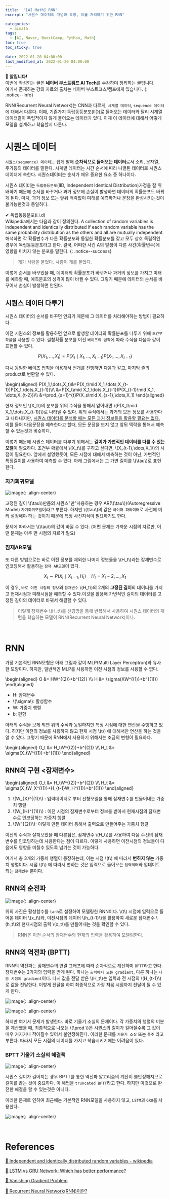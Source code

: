 ```yaml
---
title:  "[AI Math] RNN"
excerpt: "시퀀스 데이터의 개념과 특징, 이를 처리하기 위한 RNN"

categories:
  - aimath
tags:
  - [AI, Naver, BoostCamp, Python, Math]
toc: true
toc_sticky: true
 
date: 2022-01-20 04:00:00
last_modified_at: 2022-01-20 04:00:00
---
```

📌 **알립니다!**<br>
이번에 작성되는 글은 **네이버 부스트캠프 AI Tech**를 수강하며 정리하는 글입니다.<br>
여기서 존재하는 강의 자료의 출처는 네이버 부스트코스/캠프에게 있습니다.
{: .notice--info}

RNN(Recurrent Neural Network)는 CNN과 다르게, `시계열 데이터`, `sequence 데이터`에 대해서 다룬다. 이때, 기존가지 독립동등분포(IID)로 들어오는 데이터와 달리 시계열 데이터같이 독립적이지 않게 들어오는 데이터가 있다. 이제 이 데이터에 대해서 어떻게 모델을 설계하고 학습할지 다룬다.

# 시퀀스 데이터
`시퀀스(sequence) 데이터`는 쉽게 말해 **순차적으로 들어오는 데이터**로서 소리, 문자열, 주가등의 데이터를 말한다. 시계열 데이터는 시간 순서에 따라 나열된 데이터로 시퀀스 데이터에 속한다. 시퀀스데이터는 순서가 매우 중요한 요소 중 하나이다.

시퀀스 데이터는 `독립동등분포`(IID, Independent Identical Distribution)가정을 잘 위배하기 때문에 순서를 바꾸거나 과거 정보에 손실이 발생하면 데이터의 확률분포도 바뀌게 된다. 마치, 과거 정보 또는 앞뒤 맥락없이 미래를 예측하거나 문장을 완성시키는것이 불가능한것과 동일하다.

✔ 독립동등분포(i.i.d)<br>
Wikipedia에서는 다음과 같이 정의한다. A collection of random variables is independent and identically distributed if each random variable has the same 
probability distribution as the others and all are mutually independent. <br>
해석하면 각 확률변수가 다른 확률분포와 동일한 확률분포를 갖고 모두 상호 독립적인 경우에 독립동등분포라고 한다. 결국, 어떠한 사건 A의 발생이 다른 사건(확률변수)에 영향을 미치지 않는 분포를 말한다.
{: .notice--success}

> 개가 사람을 물었다. 사람이 개를 물었다. 

이렇게 순서를 바꾸었을 때, 데이터의 확률분포가 바뀌거나 과거의 정보를 가지고 미래를 예측할 때, 예측분포의 성격이 많이 바뀔 수 있다. 그렇기 때문에 데이터의 순서를 바꾸어서 손실이 발생하면 안된다.

## 시퀀스 데이터 다루기
시퀀스 데이터의 순서를 바꾸면 안되기 때문에 그 데이터를 처리해야하는 방법이 필요하다. 

이전 시퀀스의 정보를 활용하면 앞으로 발생할 데이터의 확률분포를 다루기 위해 `조건부확률`을 사용할 수 있다. 결합확률 분포를 이전 `베이즈의 법칙`에 따라 수식을 다음과 같이 표현할 수 있다.

$$ P(X_1,\dots,X_t)=P(X_t\mid X_1,\dots,X_{t-1})P(X_1,\dots,X_{t-1}) $$

다시 동일한 베이즈 법칙을 이용해서 전개를 진행하면 다음과 같고, 마지막 줄의 product로 변환할 수 있다.

\begin{aligned}
  P(X_1,\dots,X_t)&=P(X_t\mid X_1,\dots,X_{t-1})P(X_1,\dots,X_{t-1})\\\\\\
  &=P(X_t\mid X_1,\dots,X_{t-1})P(X_{t-1}\mid X_1, \dots,X_{t-2})\\\\\\
  &=\prod_{s=1}^{t}P(X_s\mid X_{s-1},\dots,X_1) 
\end{aligned}

현재 정보인 \\(X_t\\)의 분포를 위의 수식을 통해서 얻어내면 \\(P(X_t\mid X_1,\dots,X_{t-1})\\)로 나타낼 수 있다. 위의 수식에서는 과거의 모든 정보를 사용한다고 나타내지만, <u>시퀀스 데이터를 분석할 때는 모든 과거 정보들을 활용할 필요는 없다.</u> 예를 들어 다음문장을 예측한다고 할때, 모든 문장을 보지 않고 앞뒤 맥락을 통해서 예측할 수 있는것과 비슷하다.

이렇기 때문에 시퀀스 데이터를 다루기 위해서는 **길이가 가변적인 데이터를 다룰 수 있는 모델**이 필요하다. 조건부 확률에서 \\(X_t\\)를 구하고 싶다면, \\(X_{t-1},\dots,X_1\\)의 시점이 필요한다. 앞에서 설명했듯이, 모든 시점에 대해서 예측하는 것이 아닌, 가변적인 특정길이를 사용하여 예측할 수 있다. 아래 그림에서는 그 가변 길이를 \\(\tau\\)로 표현한다.

### 자기회귀모델
![image](https://user-images.githubusercontent.com/91870042/145172854-6bad782a-a1ab-4005-a988-1ab628836bae.png){: .align-center}

고정된 길이 \\(\tau\\)만큼의 시퀀스"만"사용하는 경우 AR(\\(\tau\\))(Autoregressive Model) `자기회귀모델`이라고 부른다. 하지만 \\(\tau\\)의 값은 `하이퍼 파라미터`로 사전에 미리 설정해야 하는 것이기 때문에 특정 사전지식이 필요하기도 한다.

문제에 따라서는 \\(\tau\\)의 값이 바뀔 수 있다. (어떤 문제는 가까운 시점의 자료만, 어떤 문제는 아주 먼 시점의 자료가 필요)

### 잠재AR모델
또 다른 방법으로는 바로 이전 정보를 제외한 나머지 정보들을 \\(H_t\\)라는 잠재변수로 인코딩해서 활용하는 `잠재 AR모델`이 있다. 

$$ X_t \sim P(X_t \mid X_{t-1}, H_t) \quad H_t=X_t-2,\dots,X_1 $$

이 경우, `바로 이전 시점의 정보`와 `잠재변수` \\(H_t\\)의 2개의 **고정된 길이**의 데이터를 가지고 현재시점과 미래시점을 예측할 수 있다.이것을 활용해 가변적인 길이의 데이터를 고정된 길이의 데이터로 바꿔서 해결할 수 있다.

> 이렇게 잠재변수 \\(H_t\\)를 신경망을 통해 반복해서 사용하여 시퀀스 데이터의 패턴을 학습하는 모델이 RNN(Recurrent Neural Network)이다.

<br>

# RNN
가장 기본적인 RNN모형은 아래 그림과 같이 MLP(Multi Layer Perceptron)와 유사한 모양이다. 하지만, 일반적인 MLP를 사용하면 이전 시점의 정보를 사용할 수 없다. 

\begin{aligned}
  O &= HW^{(2)}+b^{(2)} \\\\\\
  H &= \sigma(XW^{(1)}+b^{(1)})
\end{aligned}

- H: 잠재변수
- \\(\sigma\\): 활성함수
- W: 가중치 행렬
- b: 편향

아래의 수식을 보게 되면 위의 수식과 동일하지만 특정 시점에 대한 연산을 수행하고 있다. 하지만 이전의 정보를 사용하지 않고 현재 시점 \\(t\\) 에 대해서만 연산을 하는 것을 알 수 있다. 그렇기 때문에 RNN에서 사용하기 위해서는 조금의 변형이 필요하다.

\begin{aligned}
  O_t &= H_tW^{(2)}+b^{(2)} \\\\\\
  H_t &= \sigma(X_tW^{(1)}+b^{(1)})
\end{aligned}

RNN의 구현 <잠재변수>
---
\begin{aligned}
  O_t &= H_tW^{(2)}+b^{(2)} \\\\\\
  H_t &= \sigma(X_tW_X^{(1)}+H_{t-1}W_H^{(1)}+b^{(1)})
\end{aligned}

1. \\(W_{X}^{(1)}\\) : 입력데이터로 부터 선형모델을 통해 잠재변수를 만들어내는 가중치 행렬
2. \\(W_{H}^{(1)}\\) : 이전 시점의 잠재변수로부터 정보를 받아서 현재시점의 잠재변수로 인코딩하는 가중치 행렬
3. \\(W^{(2)}\\): 이렇게 만든 데이터 통해서 출력으로 만들어주는 가중치 행렬

이전의 수식과 살펴보았을 때 다른점은, 잠재변수 \\(H_t\\)를 사용하여 다음 수선의 잠재변수를 인코딩하는데 사용한다는 점이 다르다. 이렇게 사용하면 이전시점의 정보들이 다음에도 영향을 미칠수 있도록 넘기는 것이 가능하다.

여기서 총 3개의 가중치 행렬이 등장하는데, 이는 시점 \\(t\\) 에 따라서 **변하지 않는** 가중치 행렬이다. 시점 \\(t\\) 에 따라서 변하는 것은 입력으로 들어오는 `입력벡터`와 업데이트 되는 `잠재변수` 뿐이다.

## RNN의 순전파

![image](https://user-images.githubusercontent.com/91870042/150681018-efc95e1a-d11d-4d2d-a12e-c0b0f1572dfa.png){: .align-center}

위의 사진은 활성함수를 `tanh`로 설정하여 모델링한 RNN이다. \\(t\\) 시점에 입력으로 들어온 데이터 \\(x_t\\)와, 이전시점의 데이터 \\(h_{t-1}\\)을 활용하여 새로운 잠재변수 \\(h_t\\)와 현재시점의 출력 \\(o_t\\)를 만들어내는 것을 확인할 수 있다.

> RNN은 이전 순서의 잠재변수와 현재의 입력을 활용하여 모델링한다.

## RNN의 역전파 (BPTT)
RNN의 역전파는 잠재변수의 연결 그래프에 따라 순차적으로 계산하며 `BPTT`라고 한다. 잠재변수는 2가지의 입력을 받게 된다. 하나는 `출력에서 오는 gradient`, 다른 하나는 `다음 시점의 gradient`이다. 다시 값을 전달 받은 \\(H_t\\)는 입력과 전 시점의 \\(H_{t-1}\\)로 값을 전달한다. 이렇게 전달을 하여 최종적으로 가장 처음 시점까지 전달이 될 수 있게 한다.

![image](https://user-images.githubusercontent.com/91870042/150681191-b82bc9fe-f56a-4829-983f-83ccaa87cb76.png){: .align-center}

![image](https://user-images.githubusercontent.com/91870042/145180958-87694b06-d8c2-4a78-b795-1f18430bfb25.png){: .align-center}

하지만 여기서 문제가 발생한다. 바로 기울기 소실의 문제이다. 각 가중치의 행렬의 미분을 계산했을 때, 최종적으로 나오는 \\(\prod \\)은 시퀀스의 길이가 길어질수록 그 값이 매우 커지거나 작아질수 있어서 불안정해진다. 이러한 문제를 `기울기 소실` 또는 `폭주` 라고 부른다. 따라서 모든 시점의 데이터를 가지고 학습시키기에는 어려움이 있다.

### BPTT 기울기 소실의 해결책

![image](https://user-images.githubusercontent.com/91870042/145176379-3c168837-93dc-4b63-bea4-f535542b723f.png){: .align-center}

시퀀스 길이가 길어지는 경우 BPTT를 통한 역전파 알고리즘의 계산이 불안정해지므로 길이를 끊는 것이 중요하다. 이 해법을 `truncated BPTT`라고 한다. 하지만 이것으로 완전한 해결을 할 수 있는것은 아니다. 

이러한 문제로 인하여 최근에는 기본적인 RNN모델을 사용하지 않고, `LSTM`과 `GRU`를 사용한다.

![image](https://user-images.githubusercontent.com/91870042/150681560-0498b669-0dc2-4e73-9977-dfe2bae4716d.png){: .align-center}

<br>

# References

[📘 Independent and identically distributed random variables - wikipedia](https://en.wikipedia.org/wiki/Independent_and_identically_distributed_random_variables)

[📘 LSTM vs GRU Network: Which has better performance?](https://www.tutorialexample.com/lstm-vs-gru-network-which-has-better-performance-deep-learning-tutorial/)

[📘 Vanishing Gradient Problem](http://computing.or.kr/14804/vanishing-gradient-problem%EA%B8%B0%EC%9A%B8%EA%B8%B0-%EC%86%8C%EB%A9%B8-%EB%AC%B8%EC%A0%9C/)

[📘 Recurrent Neural Network(RNN)이란?](https://m.blog.naver.com/sw4r/221294142675)